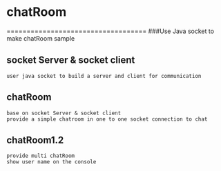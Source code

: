 # chatRoom
===================================
###Use Java socket to make chatRoom sample

socket Server & socket client
--------------------------------
    user java socket to build a server and client for communication
    
chatRoom
--------------------------------
    base on socket Server & socket client
    provide a simple chatroom in one to one socket connection to chat
    	
chatRoom1.2
--------------------------------
    provide multi chatRoom
    show user name on the console
